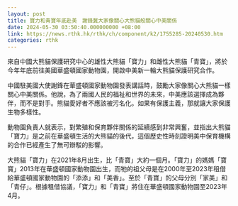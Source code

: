 ```yaml
---
layout: post
title: 寶力和青寶年底赴美　謝鋒冀大家像關心大熊貓般關心中美關係
date: 2024-05-30 03:50:40.000000000 +08:00
link: https://news.rthk.hk/rthk/ch/component/k2/1755285-20240530.htm
categories: rthk
---
```


來自中國大熊貓保護研究中心的雄性大熊貓「寶力」和雌性大熊貓「青寶」，將於今年年底前往美國華盛頓國家動物園，開啟中美新一輪大熊貓保護研究合作。

中國駐美國大使謝鋒在華盛頓國家動物園發表講話時，鼓勵大家像關心大熊貓一樣關心中美關係。他說，為了兩國人民的福祉和世界的未來，中美應該選擇成為夥伴，而不是對手。熊貓愛好者不應該被污名化。如果有保護主義，那就讓大家保護生物多樣性。

動物園負責人就表示，對繁殖和保育夥伴關係的延續感到非常興奮，並指出大熊貓「寶力」是之前在華盛頓生活的大熊貓的後代，這個歷史性時刻證明美中保育機構的合作已經產生了無可辯駁的影響。

大熊貓「寶力」在2021年8月出生，比「青寶」大約一個月。「寶力」的媽媽「寶寶」2013年在華盛頓國家動物園出生，而牠的祖父母是在2000年至2023年租借給華盛頓國家動物園的「添添」和「美香」。至於「青寶」的父母分別「家美」和「青仔」。根據租借協議，「寶力」和「青寶」將住在華盛頓國家動物園至2023年4月。
